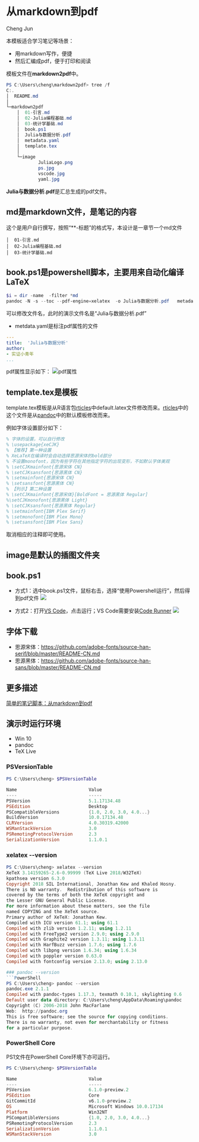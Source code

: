 # 从markdown到pdf
Cheng Jun

本模板适合学习笔记等场景：
- 用markdown写作，便捷
- 然后汇编成pdf，便于打印和阅读

模板文件在**markdown2pdf**中。
```PowerShell
PS C:\Users\cheng\markdown2pdf> tree /f
C:.
│  README.md
│
└─markdown2pdf
    │  01-引言.md
    │  02-Julia编程基础.md
    │  03-统计学基础.md
    │  book.ps1
    │  Julia与数据分析.pdf
    │  metadata.yaml
    │  template.tex
    │
    └─image
            JuliaLogo.png
            ps.jpg
            vscode.jpg
            yaml.jpg
```

**Julia与数据分析.pdf**是汇总生成的pdf文件。

## md是markdown文件，是笔记的内容  
这个是用户自行撰写，按照“**-标题”的格式写，本设计是一章节一个md文件
```text
│  01-引言.md
│  02-Julia编程基础.md
│  03-统计学基础.md
```

## book.ps1是powershell脚本，主要用来自动化编译LaTeX  
```PowerShell
$i = dir -name  -filter *md
pandoc -N -s --toc --pdf-engine=xelatex  -o Julia与数据分析.pdf   metadata.yaml --template=template.tex $i 
```
可以修改文件名，此时的演示文件名是“Julia与数据分析.pdf”
- metdata.yaml是标注pdf属性的文件
```yaml
---
title:  'Julia与数据分析'
author:
- 实证小青年
...
```

pdf属性显示如下：
![pdf属性](markdown2pdf/image/yaml.jpg)

## template.tex是模板  
template.tex模板是从R语言包[rticles](https://cran.rstudio.com/web/packages/rticles/)中default.latex文件修改而来。[rticles](https://cran.rstudio.com/web/packages/rticles/)中的这个文件是从[pandoc](http://www.pandoc.org)中的默认模板修改而来。

例如字体设置部分如下：
```LaTeX
% 字体的设置，可以自行修改
% \usepackage{xeCJK}
% 【推荐】第一种设置
% XeLaTeX在编译时会自动选择思源宋体的bold部分
% 不设置monofont，因为有些字符在其他指定字符的出现变形，不如默认字体美观
% \setCJKmainfont{思源宋体 CN}
% \setCJKsansfont{思源黑体 CN}
% \setmainfont{思源宋体 CN}
% \setsansfont{思源黑体 CN}
% 【列示】第二种设置
% \setCJKmainfont{思源宋体}[BoldFont = 思源黑体 Regular]
%\setCJKmonofont{思源黑体 Light}
% \setCJKsansfont{思源黑体 Regular}
% \setmainfont{IBM Plex Serif}
% \setmonofont{IBM Plex Mono}
% \setsansfont{IBM Plex Sans}
```
取消相应的注释即可使用。

## image是默认的插图文件夹

## book.ps1
- 方式1：选中book.ps1文件，鼠标右击，选择“使用Powershell运行”，然后得到pdf文件
![](markdown2pdf/image/ps.jpg)

- 方式2：打开[VS Code](https://code.visualstudio.com)，点击运行；VS Code需要安装[Code Runner](https://marketplace.visualstudio.com/items?itemName=formulahendry.code-runner)
![](markdown2pdf/image/vscode.jpg)

## 字体下载
- 思源宋体：https://github.com/adobe-fonts/source-han-serif/blob/master/README-CN.md
- 思源黑体：https://github.com/adobe-fonts/source-han-sans/blob/master/README-CN.md

## 更多描述
[简单的笔记脚本：从markdown到pdf](https://zhuanlan.zhihu.com/p/31982147)

## 演示时运行环境
- Win 10
- pandoc
- TeX Live

### PSVersionTable
```PowerShell
PS C:\Users\cheng> $PSVersionTable

Name                           Value
----                           -----
PSVersion                      5.1.17134.48
PSEdition                      Desktop
PSCompatibleVersions           {1.0, 2.0, 3.0, 4.0...}
BuildVersion                   10.0.17134.48
CLRVersion                     4.0.30319.42000
WSManStackVersion              3.0
PSRemotingProtocolVersion      2.3
SerializationVersion           1.1.0.1
```

### xelatex --version
```PowerShell
PS C:\Users\cheng> xelatex --version
XeTeX 3.14159265-2.6-0.99999 (TeX Live 2018/W32TeX)
kpathsea version 6.3.0
Copyright 2018 SIL International, Jonathan Kew and Khaled Hosny.
There is NO warranty.  Redistribution of this software is
covered by the terms of both the XeTeX copyright and
the Lesser GNU General Public License.
For more information about these matters, see the file
named COPYING and the XeTeX source.
Primary author of XeTeX: Jonathan Kew.
Compiled with ICU version 61.1; using 61.1
Compiled with zlib version 1.2.11; using 1.2.11
Compiled with FreeType2 version 2.9.0; using 2.9.0
Compiled with Graphite2 version 1.3.11; using 1.3.11
Compiled with HarfBuzz version 1.7.6; using 1.7.6
Compiled with libpng version 1.6.34; using 1.6.34
Compiled with poppler version 0.63.0
Compiled with fontconfig version 2.13.0; using 2.13.0

### pandoc --version
```PowerShell
PS C:\Users\cheng> pandoc --version
pandoc.exe 2.1.1
Compiled with pandoc-types 1.17.3, texmath 0.10.1, skylighting 0.6
Default user data directory: C:\Users\cheng\AppData\Roaming\pandoc
Copyright (C) 2006-2018 John MacFarlane
Web:  http://pandoc.org
This is free software; see the source for copying conditions.
There is no warranty, not even for merchantability or fitness
for a particular purpose.
```

### PowerShell Core
PS1文件在PowerShell Core环境下亦可运行。
```PowerShell
PS C:\Users\cheng> $PSVersionTable

Name                           Value
----                           -----
PSVersion                      6.1.0-preview.2
PSEdition                      Core
GitCommitId                    v6.1.0-preview.2
OS                             Microsoft Windows 10.0.17134
Platform                       Win32NT
PSCompatibleVersions           {1.0, 2.0, 3.0, 4.0...}
PSRemotingProtocolVersion      2.3
SerializationVersion           1.1.0.1
WSManStackVersion              3.0
```

